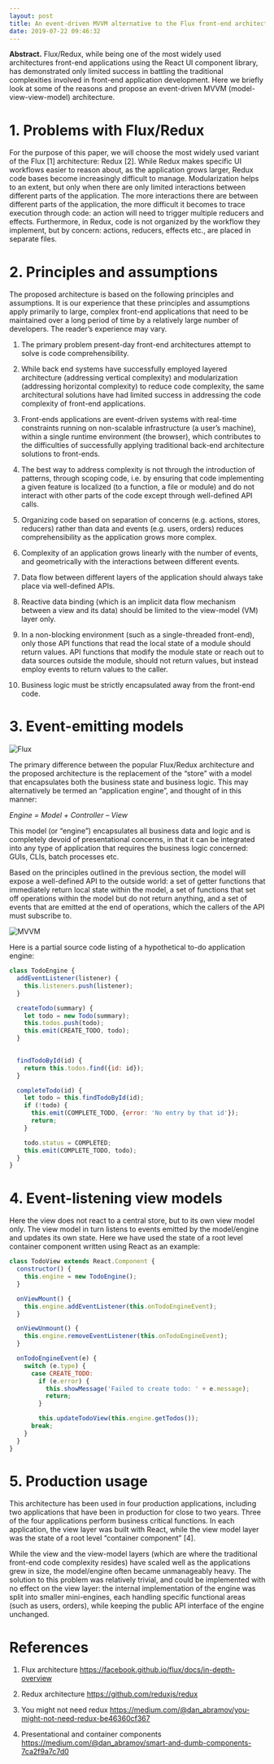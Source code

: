 ```yaml
---
layout: post
title: An event-driven MVVM alternative to the Flux front-end architecture 
date: 2019-07-22 09:46:32
---
```


**Abstract.** Flux/Redux, while being one of the most widely used architectures 
front-end applications using the React UI component library, has 
demonstrated only limited success in battling the traditional 
complexities involved in front-end application development. Here we 
briefly look at some of the reasons and propose an event-driven MVVM 
(model-view-view-model) architecture.

# 1. Problems with Flux/Redux

For  the purpose of this paper, we will choose the most widely used variant  of the Flux [1] architecture: Redux [2]. While Redux makes specific UI  workflows easier to reason about, as the application grows larger, Redux  code bases become increasingly difficult to manage. Modularization  helps to an extent, but only when there are only limited  interactions between different parts of the application. The more  interactions there are between different parts of the application, the  more difficult it becomes to trace execution through code: an action  will need to trigger multiple reducers and effects. Furthermore, in  Redux, code is not organized by the workflow they implement, but by concern: actions, reducers, effects etc., are placed in separate files. 

 

# 2. Principles and assumptions  

The  proposed architecture is based on the following principles and  assumptions. It is our experience that these principles and assumptions  apply primarily to large, complex front-end applications that need to be  maintained over a long period of time by a relatively large number of  developers. The reader’s experience may vary. 

1. The primary problem present-day front-end architectures attempt to solve is code comprehensibility. 

1. While  back end systems have successfully employed layered architecture  (addressing vertical complexity) and modularization (addressing  horizontal complexity) to reduce code complexity, the same architectural  solutions have had limited success in addressing the code complexity of  front-end applications. 

1. Front-ends  applications are event-driven systems with real-time constraints  running on non-scalable infrastructure (a user’s machine), within a  single runtime environment (the browser),  which contributes to the difficulties of successfully applying  traditional back-end architecture solutions to front-ends.  

1. The  best way to address complexity is not through the introduction of  patterns, through scoping code, i.e. by ensuring that code implementing a  given feature is localized (to a function, a file or module) and do not  interact with other parts of the code except through well-defined API  calls. 

1. Organizing  code based on separation of concerns (e.g. actions, stores, reducers)  rather than data and events (e.g. users, orders) reduces  comprehensibility as the application grows more complex. 

1. Complexity  of an application grows linearly with the number of events, and  geometrically with the interactions between different events. 

1. Data flow between different layers of the application should always take place via well-defined APIs. 

1. Reactive  data binding (which is an implicit data flow mechanism between a view  and its data) should be limited to the view-model (VM) layer only. 

1. In  a non-blocking environment (such as a single-threaded front-end), only  those API functions that read the local state of a module should return  values. API functions that modify the module state or reach out to data  sources outside the module, should not return values, but instead employ  events to return values to the caller. 

1. Business logic must be strictly encapsulated away from the front-end code. 

 

# 3. Event-emitting models  

![Flux](/public/images/2019-07-22-flux/flux.png)

The  primary difference between the popular Flux/Redux architecture and the  proposed architecture is the replacement of the “store” with a model that encapsulates both the business state and business logic. This may  alternatively be termed an “application engine”, and thought of in this  manner: 

*Engine = Model + Controller – View* 

This  model (or “engine”) encapsulates all business data and logic and is  completely devoid of presentational concerns, in that it can be  integrated into any type of application that requires the business logic  concerned: GUIs, CLIs, batch processes etc. 

Based  on the principles outlined in the previous section, the model will  expose a well-defined API to the outside world: a set of getter  functions that immediately return local state within the model, a set of  functions that set off operations within the model but do not return  anything, and a set of events that are emitted at the end of operations,  which the callers of the API must subscribe to. 

![MVVM](/public/images/2019-07-22-flux/mvvm.png)

Here is a partial  source code listing of a hypothetical to-do application engine: 

``` javascript
class TodoEngine { 
  addEventListener(listener) { 
    this.listeners.push(listener); 
  } 

  createTodo(summary) { 
    let todo = new Todo(summary); 
    this.todos.push(todo); 
    this.emit(CREATE_TODO, todo);  
  } 

 
  findTodoById(id) { 
    return this.todos.find({id: id}); 
  } 

  completeTodo(id) { 
    let todo = this.findTodoById(id); 
    if (!todo) { 
      this.emit(COMPLETE_TODO, {error: 'No entry by that id'}); 
      return; 
    } 

    todo.status = COMPLETED; 
    this.emit(COMPLETE_TODO, todo); 
  } 
} 

```



# 4. Event-listening view models 

Here the view does not react to a central store, but to its own view model only. The view model in turn listens to events emitted by the model/engine and updates its own state. Here we have used the state of a root level container component written using React as an example:

``` javascript
class TodoView extends React.Component { 
  constructor() { 
    this.engine = new TodoEngine(); 
  } 

  onViewMount() { 
    this.engine.addEventListener(this.onTodoEngineEvent); 
  } 

  onViewUnmount() { 
    this.engine.removeEventListener(this.onTodoEngineEvent); 
  } 

  onTodoEngineEvent(e) { 
    switch (e.type) { 
      case CREATE_TODO: 
        if (e.error) { 
          this.showMessage('Failed to create todo: ' + e.message); 
          return; 
        } 

        this.updateTodoView(this.engine.getTodos()); 
      break; 
    } 
  } 
} 

```

 

# 5. Production usage  

This  architecture has been used in four production applications, including  two applications that have been in production for close to two years. Three of the four applications perform business critical functions. In  each application, the view layer was built with React, while the view  model layer was the state of a root level “container component” [4]. 

While  the view and the view-model layers (which are where the traditional  front-end code complexity resides) have scaled well as the applications  grew in size, the model/engine often became unmanageably heavy. The  solution to this problem was relatively trivial, and could be  implemented with no effect on the view layer: the internal  implementation of the engine was split into smaller mini-engines, each  handling specific functional areas (such as users, orders), while  keeping the public API interface of the engine unchanged. 

 

# References 

1. Flux architecture https://facebook.github.io/flux/docs/in-depth-overview  

1. Redux architecture https://github.com/reduxjs/redux  

1. You might not need redux https://medium.com/@dan_abramov/you-might-not-need-redux-be46360cf367  

1. Presentational and container components https://medium.com/@dan_abramov/smart-and-dumb-components-7ca2f9a7c7d0  